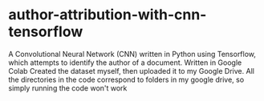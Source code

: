 # author-attribution-with-cnn-tensorflow
A Convolutional Neural Network (CNN) written in Python using Tensorflow, which attempts to identify the author of a document. 
Written in Google Colab
Created the dataset myself, then uploaded it to my Google Drive. All the directories in the code correspond to folders in my google drive, so simply running the code won't work
